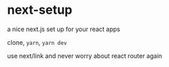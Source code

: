 # next-setup
a nice next.js set up for your react apps

clone, `yarn`, `yarn dev`

use next/link and never worry about react router again
